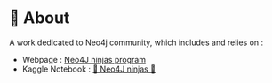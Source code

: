 # 🥷 About

A work dedicated to Neo4j community, which includes and relies on : 

- Webpage : [Neo4J ninjas program](https://neo4j.com/ninjas-program/)
- Kaggle Notebook : [🥷 Neo4J ninjas 🦆](https://www.kaggle.com/code/adriensales/neo4j-ninjas/notebook)
